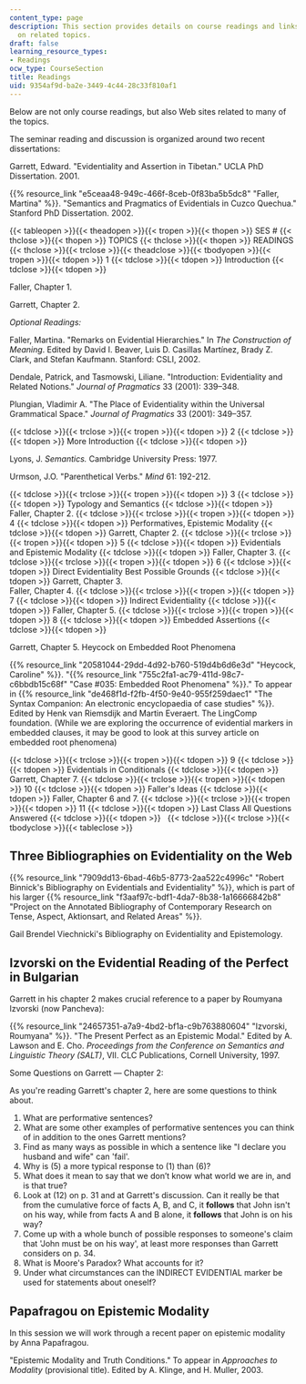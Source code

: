 ```yaml
---
content_type: page
description: This section provides details on course readings and links to web sites
  on related topics.
draft: false
learning_resource_types:
- Readings
ocw_type: CourseSection
title: Readings
uid: 9354af9d-ba2e-3449-4c44-28c33f810af1
---
```

Below are not only course readings, but also Web sites related to many of the topics.

The seminar reading and discussion is organized around two recent dissertations:

Garrett, Edward. "Evidentiality and Assertion in Tibetan." UCLA PhD Dissertation. 2001.

{{% resource_link "e5ceaa48-949c-466f-8ceb-0f83ba5b5dc8" "Faller, Martina" %}}. "Semantics and Pragmatics of Evidentials in Cuzco Quechua." Stanford PhD Dissertation. 2002.

{{< tableopen >}}{{< theadopen >}}{{< tropen >}}{{< thopen >}}
SES #
{{< thclose >}}{{< thopen >}}
TOPICS
{{< thclose >}}{{< thopen >}}
READINGS
{{< thclose >}}{{< trclose >}}{{< theadclose >}}{{< tbodyopen >}}{{< tropen >}}{{< tdopen >}}
1
{{< tdclose >}}{{< tdopen >}}
Introduction
{{< tdclose >}}{{< tdopen >}}

Faller, Chapter 1.

Garrett, Chapter 2.

*Optional Readings:*

Faller, Martina. "Remarks on Evidential Hierarchies." In *The Construction of Meaning*. Edited by David I. Beaver, Luis D. Casillas Martínez, Brady Z. Clark, and Stefan Kaufmann. Stanford: CSLI, 2002.

Dendale, Patrick, and Tasmowski, Liliane. "Introduction: Evidentiality and Related Notions." *Journal of Pragmatics* 33 (2001): 339–348.

Plungian, Vladimir A. "The Place of Evidentiality within the Universal Grammatical Space." *Journal of Pragmatics* 33 (2001): 349–357.

{{< tdclose >}}{{< trclose >}}{{< tropen >}}{{< tdopen >}}
2
{{< tdclose >}}{{< tdopen >}}
More Introduction
{{< tdclose >}}{{< tdopen >}}

Lyons, J. *Semantics.* Cambridge University Press: 1977.

Urmson, J.O. "Parenthetical Verbs." *Mind* 61: 192-212.

{{< tdclose >}}{{< trclose >}}{{< tropen >}}{{< tdopen >}}
3
{{< tdclose >}}{{< tdopen >}}
Typology and Semantics
{{< tdclose >}}{{< tdopen >}}
Faller, Chapter 2.
{{< tdclose >}}{{< trclose >}}{{< tropen >}}{{< tdopen >}}
4
{{< tdclose >}}{{< tdopen >}}
Performatives, Epistemic Modality
{{< tdclose >}}{{< tdopen >}}
Garrett, Chapter 2.
{{< tdclose >}}{{< trclose >}}{{< tropen >}}{{< tdopen >}}
5
{{< tdclose >}}{{< tdopen >}}
Evidentials and Epistemic Modality
{{< tdclose >}}{{< tdopen >}}
Faller, Chapter 3.
{{< tdclose >}}{{< trclose >}}{{< tropen >}}{{< tdopen >}}
6
{{< tdclose >}}{{< tdopen >}}
Direct Evidentiality Best Possible Grounds
{{< tdclose >}}{{< tdopen >}}
Garrett, Chapter 3.    
Faller, Chapter 4.
{{< tdclose >}}{{< trclose >}}{{< tropen >}}{{< tdopen >}}
7
{{< tdclose >}}{{< tdopen >}}
Indirect Evidentiality
{{< tdclose >}}{{< tdopen >}}
Faller, Chapter 5.
{{< tdclose >}}{{< trclose >}}{{< tropen >}}{{< tdopen >}}
8
{{< tdclose >}}{{< tdopen >}}
Embedded Assertions
{{< tdclose >}}{{< tdopen >}}

Garrett, Chapter 5. Heycock on Embedded Root Phenomena

{{% resource_link "20581044-29dd-4d92-b760-519d4b6d6e3d" "Heycock, Caroline" %}}. "{{% resource_link "755c2fa1-ac79-411d-98c7-c6bbdb15c68f" "Case #035: Embedded Root Phenomena" %}}." To appear in {{% resource_link "de468f1d-f2fb-4f50-9e40-955f259daec1" "The Syntax Companion: An electronic encyclopaedia of case studies" %}}. Edited by Henk van Riemsdijk and Martin Everaert. The LingComp foundation. (While we are exploring the occurrence of evidential markers in embedded clauses, it may be good to look at this survey article on embedded root phenomena)

{{< tdclose >}}{{< trclose >}}{{< tropen >}}{{< tdopen >}}
9
{{< tdclose >}}{{< tdopen >}}
Evidentials in Conditionals
{{< tdclose >}}{{< tdopen >}}
Garrett, Chapter 7.
{{< tdclose >}}{{< trclose >}}{{< tropen >}}{{< tdopen >}}
10
{{< tdclose >}}{{< tdopen >}}
Faller's Ideas
{{< tdclose >}}{{< tdopen >}}
Faller, Chapter 6 and 7.
{{< tdclose >}}{{< trclose >}}{{< tropen >}}{{< tdopen >}}
11
{{< tdclose >}}{{< tdopen >}}
Last Class All Questions Answered
{{< tdclose >}}{{< tdopen >}}
 
{{< tdclose >}}{{< trclose >}}{{< tbodyclose >}}{{< tableclose >}}

## Three Bibliographies on Evidentiality on the Web

{{% resource_link "7909dd13-6bad-46b5-8773-2aa522c4996c" "Robert Binnick's Bibliography on Evidentials and Evidentiality" %}}, which is part of his larger {{% resource_link "f3aaf97c-bdf1-4da7-8b38-1a16666842b8" "Project on the Annotated Bibliography of Contemporary Research on Tense, Aspect, Aktionsart, and Related Areas" %}}.

Gail Brendel Viechnicki's Bibliography on Evidentiality and Epistemology.

## Izvorski on the Evidential Reading of the Perfect in Bulgarian

Garrett in his chapter 2 makes crucial reference to a paper by Roumyana Izvorski (now Pancheva):

{{% resource_link "24657351-a7a9-4bd2-bf1a-c9b763880604" "Izvorski, Roumyana" %}}. "The Present Perfect as an Epistemic Modal." Edited by A. Lawson and E. Cho. *Proceedings from the Conference on Semantics and Linguistic Theory (SALT)*, VII. CLC Publications, Cornell University, 1997.

Some Questions on Garrett — Chapter 2:

As you're reading Garrett's chapter 2, here are some questions to think about.

1. What are performative sentences?
2. What are some other examples of performative sentences you can think of in addition to the ones Garrett mentions?
3. Find as many ways as possible in which a sentence like "I declare you husband and wife" can 'fail'.
4. Why is (5) a more typical response to (1) than (6)?
5. What does it mean to say that we don’t know what world we are in, and is that true?
6. Look at (12) on p. 31 and at Garrett's discussion. Can it really be that from the cumulative force of facts A, B, and C, it **follows** that John isn't on his way, while from facts A and B alone, it **follows** that John is on his way?
7. Come up with a whole bunch of possible responses to someone's claim that 'John must be on his way', at least more responses than Garrett considers on p. 34.
8. What is Moore's Paradox? What accounts for it?
9. Under what circumstances can the INDIRECT EVIDENTIAL marker be used for statements about oneself?

## Papafragou on Epistemic Modality

In this session we will work through a recent paper on epistemic modality by Anna Papafragou.

"Epistemic Modality and Truth Conditions." To appear in *Approaches to Modality* (provisional title). Edited by A. Klinge, and H. Muller, 2003.